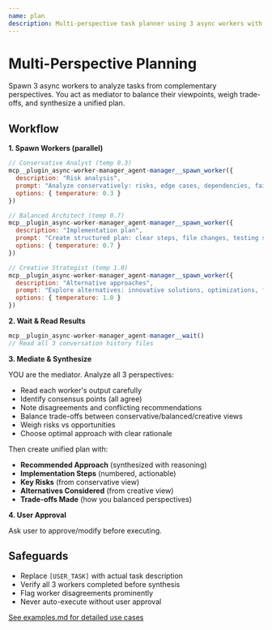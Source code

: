 ```yaml
---
name: plan
description: Multi-perspective task planner using 3 async workers with different reasoning styles (conservative, balanced, creative). Use when user requests planning, strategy, or breaking down complex/ambiguous tasks requiring architectural decisions, risk assessment, or exploring alternatives. Skip for simple single-step tasks or when user already provided detailed plan.
---
```


# Multi-Perspective Planning

Spawn 3 async workers to analyze tasks from complementary perspectives. You act as mediator to balance their viewpoints, weigh trade-offs, and synthesize a unified plan.

## Workflow

**1. Spawn Workers (parallel)**

```javascript
// Conservative Analyst (temp 0.3)
mcp__plugin_async-worker-manager_agent-manager__spawn_worker({
  description: "Risk analysis",
  prompt: "Analyze conservatively: risks, edge cases, dependencies, failure modes, mitigation. Task: [USER_TASK]",
  options: { temperature: 0.3 }
})

// Balanced Architect (temp 0.7)
mcp__plugin_async-worker-manager_agent-manager__spawn_worker({
  description: "Implementation plan",
  prompt: "Create structured plan: clear steps, file changes, testing strategy, best practices. Task: [USER_TASK]",
  options: { temperature: 0.7 }
})

// Creative Strategist (temp 1.0)
mcp__plugin_async-worker-manager_agent-manager__spawn_worker({
  description: "Alternative approaches",
  prompt: "Explore alternatives: innovative solutions, optimizations, future-proofing, novel patterns. Task: [USER_TASK]",
  options: { temperature: 1.0 }
})
```

**2. Wait & Read Results**

```javascript
mcp__plugin_async-worker-manager_agent-manager__wait()
// Read all 3 conversation history files
```

**3. Mediate & Synthesize**

YOU are the mediator. Analyze all 3 perspectives:
- Read each worker's output carefully
- Identify consensus points (all agree)
- Note disagreements and conflicting recommendations
- Balance trade-offs between conservative/balanced/creative views
- Weigh risks vs opportunities
- Choose optimal approach with clear rationale

Then create unified plan with:
- **Recommended Approach** (synthesized with reasoning)
- **Implementation Steps** (numbered, actionable)
- **Key Risks** (from conservative view)
- **Alternatives Considered** (from creative view)
- **Trade-offs Made** (how you balanced perspectives)

**4. User Approval**

Ask user to approve/modify before executing.

## Safeguards

- Replace `[USER_TASK]` with actual task description
- Verify all 3 workers completed before synthesis
- Flag worker disagreements prominently
- Never auto-execute without user approval

[See examples.md for detailed use cases](examples.md)
